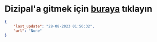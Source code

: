 # Dizipal'a gitmek için [buraya](None) tıklayın
    
```json
{
    "last_update": "28-08-2023 01:56:32",
    "url": "None"
}
```